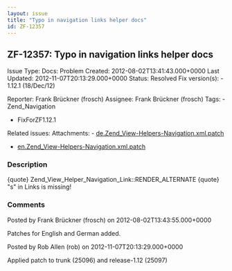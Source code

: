 ```yaml
---
layout: issue
title: "Typo in navigation links helper docs"
id: ZF-12357
---
```


ZF-12357: Typo in navigation links helper docs
----------------------------------------------

 Issue Type: Docs: Problem Created: 2012-08-02T13:41:43.000+0000 Last Updated: 2012-11-07T20:13:29.000+0000 Status: Resolved Fix version(s): - 1.12.1 (18/Dec/12)
 
 Reporter:  Frank Brückner (frosch)  Assignee:  Frank Brückner (frosch)  Tags: - Zend\_Navigation
- FixForZF1.12.1
 
 Related issues: 
 Attachments: - [de.Zend\_View-Helpers-Navigation.xml.patch](/issues/secure/attachment/15181/de.Zend_View-Helpers-Navigation.xml.patch)
- [en.Zend\_View-Helpers-Navigation.xml.patch](/issues/secure/attachment/15180/en.Zend_View-Helpers-Navigation.xml.patch)
 
### Description

{quote} Zend\_View\_Helper\_Navigation\_Link::RENDER\_ALTERNATE {quote} "s" in Links is missing!

 

 

### Comments

Posted by Frank Brückner (frosch) on 2012-08-02T13:43:55.000+0000

Patches for English and German added.

 

 

Posted by Rob Allen (rob) on 2012-11-07T20:13:29.000+0000

Applied patch to trunk (25096) and release-1.12 (25097)

 

 